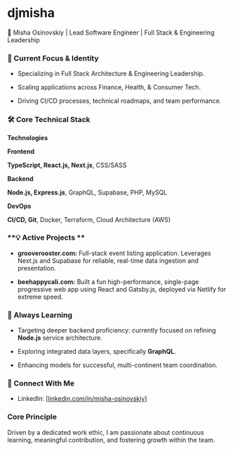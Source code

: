 # djmisha

👋 Misha Osinovskiy | Lead Software Engineer | Full Stack & Engineering Leadership

### **🚀 Current Focus & Identity**

*   Specializing in Full Stack Architecture & Engineering Leadership.
    
*   Scaling applications across Finance, Health, & Consumer Tech.
    
*   Driving CI/CD processes, technical roadmaps, and team performance.
    

### **🛠️ Core Technical Stack**

**Technologies**

**Frontend**

**TypeScript, React.js, Next.js**, CSS/SASS

**Backend**

**Node.js, Express.js**, GraphQL, Supabase, PHP, MySQL

**DevOps**

**CI/CD, Git**, Docker, Terraform, Cloud Architecture (AWS)

### **💡 Active Projects **

*   **grooverooster.com:** Full-stack event listing application. Leverages Next.js and Supabase for reliable, real-time data ingestion and presentation.
    
*   **beehappycali.com:** Built a fun high-performance, single-page progressive web app using React and Gatsby.js, deployed via Netlify for extreme speed.
    

### **🌱 Always Learning**

*   Targeting deeper backend proficiency: currently focused on refining **Node.js** service architecture.
    
*   Exploring integrated data layers, specifically **GraphQL**.
    
*   Enhancing models for successful, multi-continent team coordination.
    

### **🤝 Connect With Me**

*   LinkedIn: \[[linkedin.com/in/misha-osinovskiy](https://www.linkedin.com/in/misha-osinovskiy)\]
    

### **Core Principle**

Driven by a dedicated work ethic, I am passionate about continuous learning, meaningful contribution, and fostering growth within the team.
